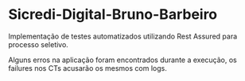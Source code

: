 # Sicredi-Digital-Bruno-Barbeiro

Implementação de testes automatizados utilizando Rest Assured para processo seletivo. 

Alguns erros na aplicação foram encontrados durante a execução, os failures nos CTs acusarão os mesmos com logs.



